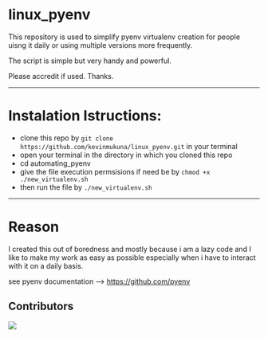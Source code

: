 # linux_pyenv
This repository is used to simplify pyenv virtualenv creation for people uisng it daily or using multiple versions more frequently.

The script is simple but very handy and powerful.

Please accredit if used. Thanks.

______________

# Instalation Istructions:
  - clone this repo by `git clone https://github.com/kevinmukuna/linux_pyenv.git` in your terminal 
  - open your terminal in the directory in which you cloned this repo
  - cd automating_pyenv
  - give the file execution permsisions if need be by `chmod +x ./new_virtualenv.sh`
  - then run the file by `./new_virtualenv.sh`

______________

# Reason
I created this out of boredness and mostly because i am a lazy code and I like to make my work as easy as possible especially when i have to interact with it on a daily basis.


see pyenv documentation -->  https://github.com/pyenv



Contributors
---
<a href="https://github.com/kevinmukuna/linux_pyenv/graphs/contributors">
  <img src="https://contributors-img.web.app/image?repo=kevinmukuna/linux_pyenv" />
</a>
